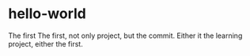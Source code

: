 # hello-world
The first
The first, not only project, but the commit. Either it the learning project, either the first.
